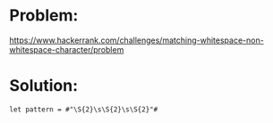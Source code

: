 # Problem: 

https://www.hackerrank.com/challenges/matching-whitespace-non-whitespace-character/problem

# Solution:

```
let pattern = #"\S{2}\s\S{2}\s\S{2}"#

```
